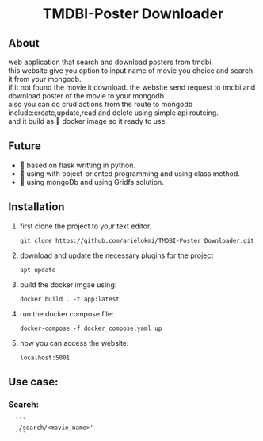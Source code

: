 <div align="center">  
  <h1> TMDBI-Poster Downloader</h1>
</div>


## About 
  web application that search and download posters from tmdbi.<br/>
  this website give you option to input name of movie you choice and search it from your mongodb.<br/>
  if it not found the movie it download. the website send request to tmdbi and download poster of the movie to your mongodb.<br/>
  also you can do crud actions from the route to mongodb include:create,update,read and delete using simple api routeing.<br/>
  and it build as :whale: docker image so it ready to use.<br/> 
 
 ## Future
 * :rocket: based on flask writting in python.
 * :rocket: using with object-oriented programming and using class method.
 * :rocket: using mongoDb and using Gridfs solution.
 
## Installation
   1. first clone the project to your text editor.
      ```
      git clone https://github.com/arielokmi/TMDBI-Poster_Downloader.git
      ```
   2. download and update the necessary plugins for the project
      ```
      apt update
      ```
   3. build the docker imgae using:
      ```
      docker build . -t app:latest
      ```
   4. run the docker.compose file:
   
      ```
      docker-compose -f docker_compose.yaml up
      ```
   5. now you can access the website:
      ```
      localhost:5001
      ```
 ## Use case:
 ###  Search:
      ```
      '/search/<movie_name>'
      ```
      
 
